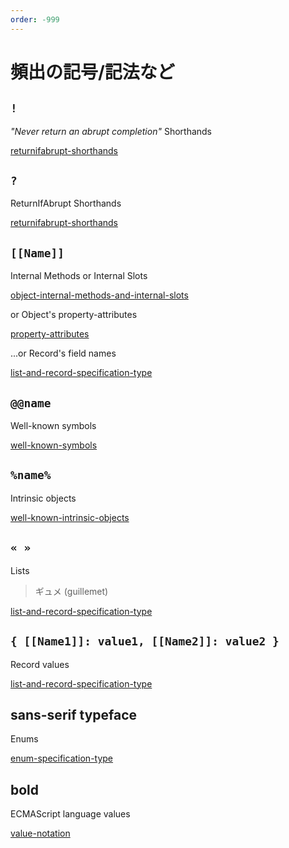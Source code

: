 ```yaml
---
order: -999
---
```


# 頻出の記号/記法など

## `!`

*"Never return an abrupt completion"* Shorthands

[returnifabrupt-shorthands](https://tc39.es/ecma262/#sec-returnifabrupt-shorthands)

## `?`

ReturnIfAbrupt Shorthands

[returnifabrupt-shorthands](https://tc39.es/ecma262/#sec-returnifabrupt-shorthands)

## `[[Name]]`

Internal Methods or Internal Slots

[object-internal-methods-and-internal-slots](https://tc39.es/ecma262/#sec-object-internal-methods-and-internal-slots)

or Object's property-attributes

[property-attributes](https://tc39.es/ecma262/#sec-property-attributes)

...or Record's field names

[list-and-record-specification-type](https://tc39.es/ecma262/#sec-list-and-record-specification-type)

## `@@name`

Well-known symbols

[well-known-symbols](https://tc39.es/ecma262/#sec-well-known-symbols)

## `%name%`

Intrinsic objects

[well-known-intrinsic-objects](https://tc39.es/ecma262/#sec-well-known-intrinsic-objects)

## `« »`

Lists

> ギュメ (guillemet)

[list-and-record-specification-type](https://tc39.es/ecma262/#sec-list-and-record-specification-type)

## `{ [[Name1]]: value1, [[Name2]]: value2 }`

Record values

[list-and-record-specification-type](https://tc39.es/ecma262/#sec-list-and-record-specification-type)

## sans-serif typeface

Enums

[enum-specification-type](https://tc39.es/ecma262/#sec-enum-specification-type)

## bold

ECMAScript language values

[value-notation](https://tc39.es/ecma262/#sec-value-notation)
